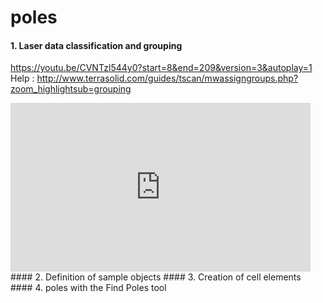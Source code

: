 # poles
#### 1. Laser data classification and grouping
https://youtu.be/CVNTzl544y0?start=8&end=209&version=3&autoplay=1
Help : 
http://www.terrasolid.com/guides/tscan/mwassigngroups.php?zoom_highlightsub=grouping

<iframe width="480" height="270" src="https://youtu.be/CVNTzl544y0?start=8&end=209&version=3" frameborder="0" allow="autoplay; encrypted-media" allowfullscreen></iframe>
#### 2. Definition of sample objects
#### 3. Creation of cell elements
#### 4. poles with the Find Poles tool
